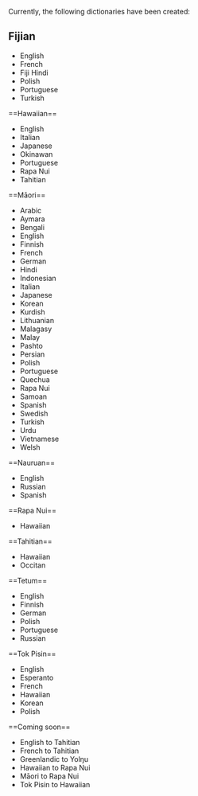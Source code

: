 Currently, the following dictionaries have been created:

## Fijian ##
* English
* French
* Fiji Hindi
* Polish
* Portuguese
* Turkish

==Hawaiian==
* English
* Italian
* Japanese
* Okinawan
* Portuguese
* Rapa Nui
* Tahitian

==Māori==
* Arabic
* Aymara
* Bengali
* English
* Finnish
* French
* German
* Hindi
* Indonesian
* Italian
* Japanese
* Korean
* Kurdish
* Lithuanian
* Malagasy
* Malay
* Pashto
* Persian
* Polish
* Portuguese
* Quechua
* Rapa Nui
* Samoan
* Spanish
* Swedish
* Turkish
* Urdu
* Vietnamese
* Welsh

==Nauruan==
* English
* Russian
* Spanish

==Rapa Nui==
* Hawaiian

==Tahitian==
* Hawaiian
* Occitan

==Tetum==
* English
* Finnish
* German
* Polish
* Portuguese
* Russian

==Tok Pisin==
* English
* Esperanto
* French
* Hawaiian
* Korean
* Polish

==Coming soon==
* English to Tahitian
* French to Tahitian
* Greenlandic to Yolŋu
* Hawaiian to Rapa Nui
* Māori to Rapa Nui
* Tok Pisin to Hawaiian
